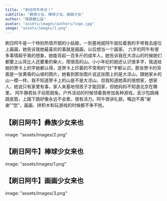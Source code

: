 ```yaml
---
title:  "刷日阿牛来也！"
subtitle: "彝族少女、棒球少女、画画少女"
author: "跳跳糖公益"
avatar: "assets/images/authors/logo.jpg"
image: "assets/images/1.png"
---
```


刷日阿牛是一个特别热情开朗的小姑娘，一到基地就阿牛就拉着我的手带我去座位上画画，她告诉我她最喜欢的事就是画画，以后想当一个画家。
六岁的阿牛有很多事情超乎我的想象，她能背起一百多斤的成年人，她告诉我在大凉山的时候她们都要上山背比人还要重的柴火，爬很高的山。小小年纪的她还认识很多字，我送给她的贺卡上的字她都认得，连贺卡上印着的不常用的“廿”字都认识。那张贺卡的背面是一张黄昏的山坡的图片，她看到那张图片说这张图上的是大凉山，跟她家乡的山一模一样。我不知道贺卡上的山是不是大凉山，但我知道她真的很想家，想家人，她说只有家里有事，家人来基地领孩子才能回家，但她妈妈不知道北京在哪里。
阿牛静若处子动若脱兔，户外活动的时候领着我参加各种游戏，丢沙包跳绳跳皮筋，上蹿下跳好像永远不会累，很有活力。阿牛很讲礼貌，嘴边不离“谢谢”“您”，画画、拼积木和玩游戏的时候都不争不抢。


## 【刷日阿牛】彝族少女来也  
image: "assets/images/2.png"

## 【刷日阿牛】棒球少女来也  
image: "assets/images/1.png"

## 【刷日阿牛】画画少女来也  
image: "assets/images/3.png"
